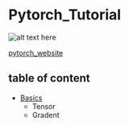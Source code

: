 # Pytorch_Tutorial

![alt text here](https://cdn.analyticsvidhya.com/wp-content/uploads/2018/02/pytorch-logo-flat-300x210.png "Title: pytorch logo")

[pytorch_website](https://pytorch.org/)

## table of content

- [Basics](https://github.com/mahmoudta74/Pytorch_Tutorial/blob/master/Basics.ipynb)
  - Tensor
  - Gradent



